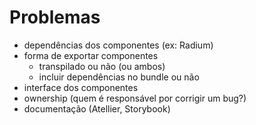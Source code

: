 # Problemas

- dependências dos componentes (ex: Radium) <!-- .element: class="fragment" data-fragment-index="1" -->
- forma de exportar componentes <!-- .element: class="fragment" data-fragment-index="2" -->
  - transpilado ou não (ou ambos)
  - incluir dependências no bundle ou não
- interface dos componentes <!-- .element: class="fragment" data-fragment-index="3" -->
- ownership (quem é responsável por corrigir um bug?) <!-- .element: class="fragment" data-fragment-index="4" -->
- documentação (Atellier, Storybook) <!-- .element: class="fragment" data-fragment-index="5" -->

